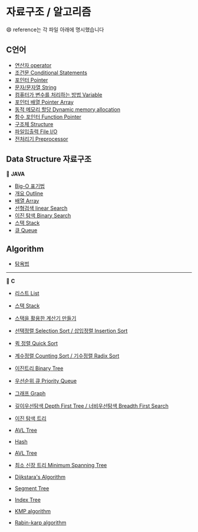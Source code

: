 # 자료구조 / 알고리즘  
&#128516; reference는 각 파일 아래에 명시했습니다

## C언어
- [연산자 operator](https://yooooon51.tistory.com/11?category=786789)
- [조건문 Conditional Statements](https://yooooon51.tistory.com/12?category=786789)
- [포인터 Pointer](https://yooooon51.tistory.com/13?category=786789)
- [문자/문자열 String](https://yooooon51.tistory.com/14?category=786789)
- [컴퓨터가 변수를 처리하는 방법 Variable](https://yooooon51.tistory.com/15?category=786789)
- [포인터 배열 Pointer Array](https://yooooon51.tistory.com/16?category=786789)
- [동적 메모리 할당 Dynamic memory allocation](https://yooooon51.tistory.com/17?category=786789)
- [함수 포인터 Function Pointer](https://yooooon51.tistory.com/18?category=786789)
- [구조체 Structure](https://yooooon51.tistory.com/19?category=786789)
- [파일입출력 File I/O](https://yooooon51.tistory.com/20?category=786789)
- [전처리기 Preprocessor](https://yooooon51.tistory.com/21?category=786789)

## Data Structure 자료구조 
&#127854; __JAVA__
- [Big-O 표기법](https://yooooon51.tistory.com/22)
- [개요 Outline](https://github.com/yooooonk/TIL/blob/master/Computer%20Science/DataStructure/outline.md)
- [배열 Array](https://github.com/yooooonk/TIL/blob/master/Computer%20Science/DataStructure/Array.md)
- [선형검색 linear Search](https://github.com/yooooonk/TIL/blob/master/Computer%20Science/DataStructure/linear%20search.md)
- [이진 탐색 Binary Search](https://github.com/yooooonk/TIL/blob/master/Computer%20Science/DataStructure/binary%20search.md)
- [스택 Stack](https://github.com/yooooonk/TIL/blob/master/Computer%20Science/DataStructure/stack.md)
- [큐 Queue](https://github.com/yooooonk/TIL/blob/master/Computer%20Science/DataStructure/queue.md)

## Algorithm
- [탐욕법]()
---
&#127875; __C__
- [리스트 List](https://github.com/yooooonk/TIL/blob/master/Computer%20Science/Software%20Basic/DS%20-linkedList.md)
- [스택 Stack](https://github.com/yooooonk/TIL/blob/master/Computer%20Science/DataStructure/stack.md)
- [스택을 활용한 계산기 만들기](https://github.com/yooooonk/TIL/blob/master/Computer%20Science/Software%20Basic/DS%20-%20stackCalculator.md)

- [선택정렬 Selection Sort / 삽입정렬 Insertion Sort](https://github.com/yooooonk/TIL/blob/master/Computer%20Science/Software%20Basic/DS-%20%20sort1.md)
- [퀵 정렬 Quick Sort](https://github.com/yooooonk/TIL/blob/master/Computer%20Science/Software%20Basic/DS-%20%20sort2.md)
- [계수정렬 Counting Sort / 기수정렬 Radix Sort](https://github.com/yooooonk/TIL/blob/master/Computer%20Science/Software%20Basic/DS%20-%20sort3.md)
- [이진트리 Binary Tree](https://github.com/yooooonk/TIL/blob/master/Computer%20Science/Software%20Basic/DS%20-%20binaryTree.md)
- [우선순위 큐 Priority Queue](https://github.com/yooooonk/TIL/blob/master/Computer%20Science/Software%20Basic/DS%20-%20priorityQueue.md)
- [그래프 Graph](https://github.com/yooooonk/TIL/blob/master/Computer%20Science/Software%20Basic/DS-graph.md)
- [깊이우선탐색 Depth First Tree / 너비우선탐색 Breadth First Search](https://github.com/yooooonk/TIL/blob/master/Computer%20Science/Software%20Basic/DS%20-%20search2.md
)
- [이진 탐색 트리](https://github.com/yooooonk/TIL/blob/master/Computer%20Science/Software%20Basic/DS%20-%20BinarySearchTree.md)
- [AVL Tree](https://github.com/yooooonk/TIL/blob/master/Computer%20Science/Software%20Basic/DS%20-%20AVL%20Tree.md)
- [Hash](https://github.com/yooooonk/TIL/blob/master/Computer%20Science/Software%20Basic/DS%20-%20Hash.md)
- [AVL Tree](https://github.com/yooooonk/TIL/blob/master/Computer%20Science/Software%20Basic/DS%20-%20AVL%20Tree.md)
- [최소 신장 트리 Minimum Spanning Tree](https://github.com/yooooonk/TIL/blob/master/Computer%20Science/Software%20Basic/DS%20-%20MST.md)
- [Dijkstara's Algorithm](https://github.com/yooooonk/TIL/blob/master/Computer%20Science/Software%20Basic/DS%20-%20Dijkstra's.md)
- [Segment Tree](https://github.com/yooooonk/TIL/blob/master/Computer%20Science/Software%20Basic/DS%20-%20segment%20Tree.md)
- [Index Tree](https://github.com/yooooonk/TIL/blob/master/Computer%20Science/Software%20Basic/DS%20-%20index%20tree.md)
- [KMP algorithm](https://github.com/yooooonk/TIL/blob/master/Computer%20Science/Software%20Basic/DS%20-%20KMP%20algorithm.md)
- [Rabin-karp algorithm](https://github.com/yooooonk/TIL/blob/master/Computer%20Science/Software%20Basic/DS%20-%20rabin-karp.md)


